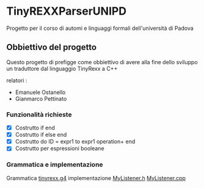 # TinyREXXParserUNIPD
Progetto per il corso di automi e linguaggi formali dell'università di Padova

## Obbiettivo del progetto
Questo progetto di prefigge come obbiettivo di avere alla fine dello sviluppo un traduttore dal linguaggio TinyRexx a C++

relatori :
 - Emanuele Ostanello
 - Gianmarco Pettinato

### Funzionalità richieste
- [x] Costrutto if end
- [x] Costrutto if else end
- [x] Costrutto do ID = expr1 to expr1 operation+ end
- [x] Costrutto per espressioni booleane

### Grammatica e implementazione

Grammatica [tinyrexx.g4](completed/tinyrexx.g4)
implementazione [MyListener.h](completed/MyListener.h)
[MyListener.cpp](completed/MyListener.cpp)
